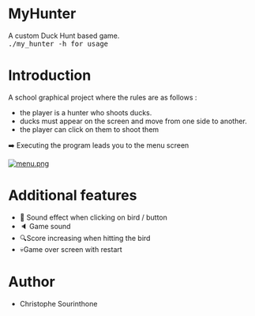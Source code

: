 # MyHunter
A custom Duck Hunt based game.<br />
<kbd>./my_hunter -h for usage

# Introduction

A school graphical project where the rules are as follows :
  * the player is a hunter who shoots ducks.<br />
  * ducks must appear on the screen and move from one side to another.<br />
  * the player can click on them to shoot them<br />

:arrow_right: Executing the program leads you to the menu screen
  
[![menu.png](https://i.postimg.cc/85VtfCsJ/menu.png)](https://postimg.cc/xktKWnvn)

# Additional features
 
 * :musical_note: Sound effect when clicking on bird / button 
 * :speaker: Game sound
 * :mag:Score increasing when hitting the bird
 * :skull:Game over screen with restart

# Author
 * Christophe Sourinthone
